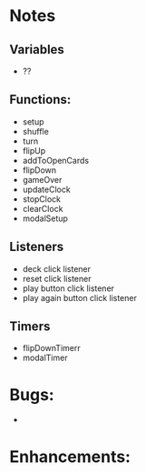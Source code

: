 # Notes

## Variables
- ??

## Functions:
- setup
- shuffle
- turn
- flipUp
- addToOpenCards
- flipDown
- gameOver
- updateClock
- stopClock
- clearClock
- modalSetup


## Listeners
- deck click listener
- reset click listener
- play button click listener
- play again button click listener

## Timers
- flipDownTimerr
- modalTimer

# Bugs:
- 

# Enhancements:

